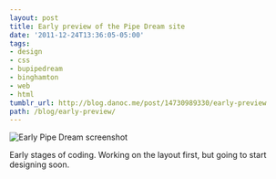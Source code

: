 ```yaml
---
layout: post
title: Early preview of the Pipe Dream site
date: '2011-12-24T13:36:05-05:00'
tags:
- design
- css
- bupipedream
- binghamton
- web
- html
tumblr_url: http://blog.danoc.me/post/14730989330/early-preview
path: /blog/early-preview/
---
```


![Early Pipe Dream screenshot](/img/posts/pipe-dream-development.png)

Early stages of coding. Working on the layout first, but going to start designing soon.
